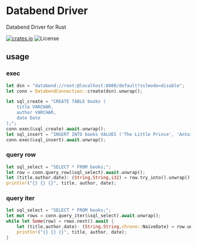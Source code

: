 # Databend Driver

Databend Driver for Rust

[![crates.io](https://img.shields.io/crates/v/databend-driver.svg)](https://crates.io/crates/databend-driver)
![License](https://img.shields.io/crates/l/databend-driver.svg)

## usage


### exec

```rust
let dsn = "databend://root:@localhost:8000/default?sslmode=disable";
let conn = DatabendConnection::create(dsn).unwrap();

let sql_create = "CREATE TABLE books (
    title VARCHAR,
    author VARCHAR,
    date Date
);";
conn.exec(&sql_create).await.unwrap();
let sql_insert = "INSERT INTO books VALUES ('The Little Prince', 'Antoine de Saint-Exupéry', '1943-04-06');";
conn.exec(&sql_insert).await.unwrap();
```

### query row

```rust
let sql_select = "SELECT * FROM books;";
let row = conn.query_row(&sql_select).await.unwrap();
let (title,author,date): (String,String,i32) = row.try_into().unwrap();
println!("{} {} {}", title, author, date);
```

### query iter

```rust
let sql_select = "SELECT * FROM books;";
let mut rows = conn.query_iter(&sql_select).await.unwrap();
while let Some(row) = rows.next().await {
    let (title,author,date): (String,String,chrono::NaiveDate) = row.unwrap().try_into().unwrap();
    println!("{} {} {}", title, author, date);
}
```
